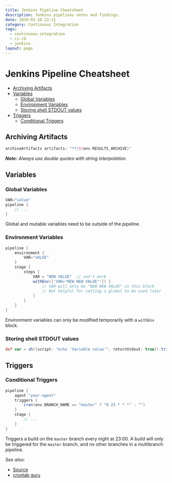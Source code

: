 ```yaml
---
title: Jenkins Pipeline Cheatsheet
description: Jenkins pipelines notes and findings.
date: 2020-01-20 22:11
category: Continuous Integration
tags:
  - continuous-integration
  - ci-cd
  - jenkins
layout: page
---
```


# Jenkins Pipeline Cheatsheet

- [Archiving Artifacts](#archiving-artifacts)
- [Variables](#variables)
    - [Global Variables](#global-variables)
    - [Environment Variables](#environment-variables)
    - [Storing shell STDOUT values](#storing-shell-stdout-values)
- [Triggers](#triggers)
    - [Conditional Triggers](#conditional-triggers)

## Archiving Artifacts

```groovy
archiveArtifacts artifacts: "**/${env.RESULTS_ARCHIVE}"
```

_**Note:** Always use double quotes with string interpolation._

## Variables

### Global Variables

```groovy
VAR="value"
pipeline {
    // ...
}
```

Global and mutable variables need to be outside of the pipeline.

### Environment Variables

```groovy
pipeline {
    environment {
        VAR="VALUE"
    }
    stage {
        steps {
            VAR = "NEW VALUE"  // won't work
            withEnv(['VAR="NEW NEW VALUE"']) {
                // VAR will only be "NEW NEW VALUE" in this block
                // Not helpful for setting a global to be used later
            }
        }
    }
}
```

Environment variables can only be modified temporarily with a `withEnv` block.

### Storing shell STDOUT values

```groovy
def var = sh([script: "echo 'Variable value'", returnStdout: true]).trim()
```

## Triggers

### Conditional Triggers

```groovy
pipeline {
    agent "your-agent"
    triggers {
        cron(env.BRANCH_NAME == "master" ? "0 23 * * *" : "")
    }
    stage {
        // ...
    }
}
```

Triggers a build on the `master` branch every night at 23:00. A build will only be triggered for the `master` branch, and no other branches in a multibranch pipeline.

_See also:_
* [Source](https://issues.jenkins-ci.org/browse/JENKINS-42643?focusedCommentId=293221#comment-293221)
* [crontab guru](https://crontab.guru/)
